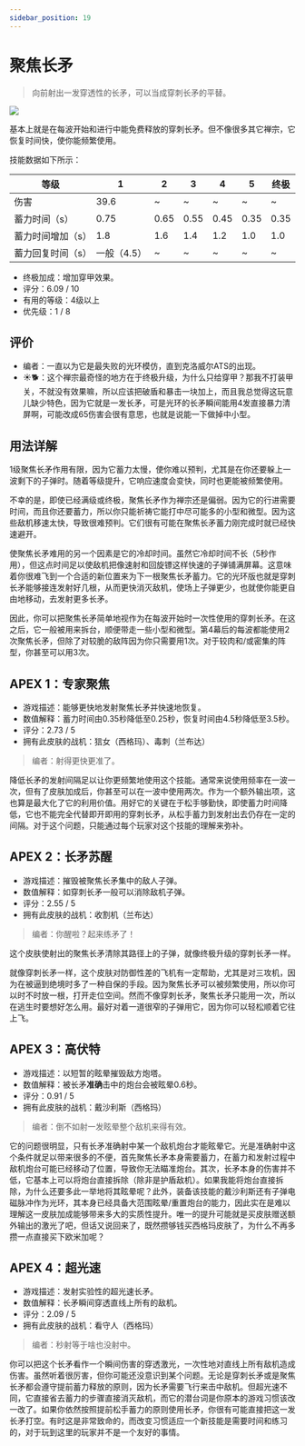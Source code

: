 ```yaml
---
sidebar_position: 19
---
```


# 聚焦长矛

> 向前射出一发穿透性的长矛，可以当成穿刺长矛的平替。

<img src="/terms/FL.png" style={{zoom:0.85}}/>

基本上就是在每波开始和进行中能免费释放的穿刺长矛。但不像很多其它禅宗，它恢复时间快，使你能频繁使用。

技能数据如下所示：

| 等级              | 1           | 2    | 3    | 4    | 5    | 终极 |
| ----------------- | ----------- | ---- | ---- | ---- | ---- | ---- |
| 伤害              | 39.6        | ~    | ~    | ~    | ~    | ~    |
| 蓄力时间（s）     | 0.75        | 0.65 | 0.55 | 0.45 | 0.35 | 0.35 |
| 蓄力时间增加（s） | 1.8         | 1.6  | 1.4  | 1.2  | 1.0  | 1.0  |
| 蓄力回复时间（s） | 一般（4.5） | ~    | ~    | ~    | ~    | ~    |

- 终极加成：增加穿甲效果。
- 评分：6.09 / 10
- 有用的等级：4级以上
- 优先级：1 / 8

## 评价

- 编者：一直以为它是最失败的光环模仿，直到克洛威尔ATS的出现。
- ☀🐕：这个禅宗最奇怪的地方在于终极升级，为什么只给穿甲？那我不打装甲关，不就没有效果嘛，所以应该把破盾和暴击一块加上，而且我总觉得这玩意儿缺少特色，因为它就是一发长矛，可是光环的长矛瞬间能用4发直接暴力清屏啊，可能改成65伤害会很有意思，也就是说能一下做掉中小型。

## 用法详解

1级聚焦长矛作用有限，因为它蓄力太慢，使你难以预判，尤其是在你还要躲上一波剩下的子弹时。随着等级提升，它响应速度会变快，同时也更能被频繁使用。

不幸的是，即使已经满级或终极，聚焦长矛作为禅宗还是偏弱。因为它的行进需要时间，而且你还要蓄力，所以你只能祈祷它能打中尽可能多的小型和微型。因为这些敌机移速太快，导致很难预判。它们很有可能在聚焦长矛蓄力刚完成时就已经快速避开。

使聚焦长矛难用的另一个因素是它的冷却时间。虽然它冷却时间不长（5秒作用），但这点时间足以使敌机把像速射和回旋镖这样快速的子弹铺满屏幕。这意味着你很难飞到一个合适的新位置来为下一根聚焦长矛蓄力。它的光环版也就是穿刺长矛能够接连发射好几根，从而更快消灭敌机，使场上子弹更少，也就使你能更自由地移动，去发射更多长矛。

因此，你可以把聚焦长矛简单地视作为在每波开始时一次性使用的穿刺长矛。在这之后，它一般被用来拆台，顺便带走一些小型和微型。第4幕后的每波都能使用2次聚焦长矛，但除了对较脆的敌阵因为你只需要用1次。对于较肉和/或密集的阵型，你甚至可以用3次。

## APEX 1：专家聚焦

- 游戏描述：能够更快地发射聚焦长矛并快速地恢复。
- 数值解释：蓄力时间由0.35秒降低至0.25秒，恢复时间由4.5秒降低至3.5秒。
- 评分：2.73 / 5
- 拥有此皮肤的战机：狺女（西格玛）、毒刺（兰布达）

> 编者：射得更快更准了。

降低长矛的发射间隔足以让你更频繁地使用这个技能。通常来说使用频率在一波一次，但有了皮肤加成后，你甚至可以在一波中使用两次。作为一个额外输出项，这也算是最大化了它的利用价值。用好它的关键在于松手够勤快，即使蓄力时间降低，它也不能完全代替即开即用的穿刺长矛，从松手蓄力到发射出去仍存在一定的间隔。对于这个问题，只能通过每个玩家对这个技能的理解来弥补。

## APEX 2：长矛苏醒

- 游戏描述：摧毁被聚焦长矛集中的敌人子弹。
- 数值解释：如穿刺长矛一般可以消除敌机子弹。
- 评分：2.55 / 5
- 拥有此皮肤的战机：收割机（兰布达）

> 编者：你醒啦？起来练矛了！

这个皮肤使射出的聚焦长矛清除其路径上的子弹，就像终极升级的穿刺长矛一样。

就像穿刺长矛一样，这个皮肤对防御性差的飞机有一定帮助，尤其是对三攻机，因为在被逼到绝境时多了一种自保的手段。因为聚焦长矛可以被频繁使用，所以你可以时不时放一根，打开走位空间。然而不像穿刺长矛，聚焦长矛只能用一次，所以在逃生时要想好怎么用。最好对着一道很窄的子弹用它，因为你可以轻松顺着它往上飞。

## APEX 3：高伏特

- 游戏描述：以短暂的眩晕摧毁敌方炮塔。
- 数值解释：被长矛**准确**击中的炮台会被眩晕0.6秒。
- 评分：0.91 / 5
- 拥有此皮肤的战机：戴沙利斯（西格玛）

> 编者：倒不如射一发眩晕整个敌机来得有效。

它的问题很明显，只有长矛准确射中某一个敌机炮台才能眩晕它。光是准确射中这个条件就足以带来很多的不便，首先聚焦长矛本身需要蓄力，在蓄力和发射过程中敌机炮台可能已经移动了位置，导致你无法瞄准炮台。其次，长矛本身的伤害并不低，它基本上可以将炮台直接拆除（除非是护盾敌机）。如果我能将炮台直接拆除，为什么还要多此一举地将其眩晕呢？此外，装备该技能的戴沙利斯还有子弹电磁脉冲作为光环，其本身已经具备大范围眩晕/重置炮台的能力，因此实在是难以理解这一皮肤加成能够带来多大的实质性提升。唯一的提升可能就是买皮肤赠送额外输出的激光了吧，但话又说回来了，既然攒够钱买西格玛皮肤了，为什么不再多攒一点直接买下欧米加呢？

## APEX 4：超光速

- 游戏描述：发射实验性的超光速长矛。
- 数值解释：长矛瞬间穿透直线上所有的敌机。
- 评分：2.09 / 5
- 拥有此皮肤的战机：看守人（西格玛）

> 编者：秒射等于啥也没射中。

你可以把这个长矛看作一个瞬间伤害的穿透激光，一次性地对直线上所有敌机造成伤害。虽然听着很厉害，但你可能还没意识到某个问题。无论是穿刺长矛或是聚焦长矛都会遵守提前蓄力释放的原则，因为长矛需要飞行来击中敌机。但超光速不同，它直接省去蓄力的步骤直接消灭敌机，而它的潜台词是你原本的游戏习惯该改一改了。如果你依然按照提前松手蓄力的原则使用长矛，你很有可能直接把这一发长矛打空。有时这是非常致命的，而改变习惯适应一个新技能是需要时间和练习的，对于玩到这里的玩家并不是一个友好的事情。